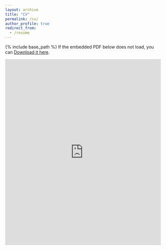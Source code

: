 ```yaml
---
layout: archive
title: "CV"
permalink: /cv/
author_profile: true
redirect_from:
  - /resume
---
```


{% include base_path %}
If the embedded PDF below does not load, you can <a href="https://rautharshal.github.io/files/Final_Resume.pdf">Download it here</a>.

<iframe src="https://rautharshal.github.io/files/Final_Resume.pdf" width="100%" height="600px" style="border:none;"></iframe>


